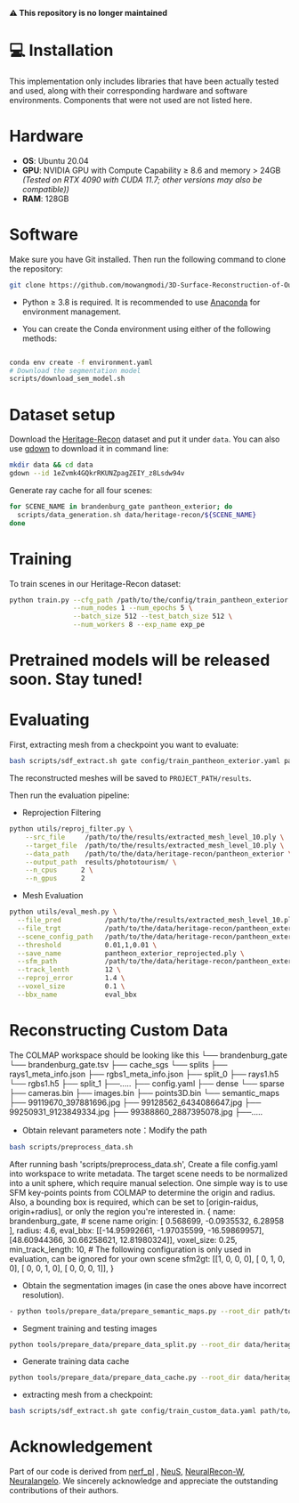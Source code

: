 **⚠️ This repository is no longer maintained**

# 💻 Installation
This implementation only includes libraries that have been actually tested and used, along with their corresponding hardware and software environments. Components that were not used are not listed here.
# Hardware
- **OS**: Ubuntu 20.04  
- **GPU**: NVIDIA GPU with Compute Capability ≥ 8.6 and memory > 24GB  *(Tested on RTX 4090 with CUDA 11.7; other versions may also be compatible))* 
- **RAM**: 128GB 
#  Software

Make sure you have Git installed. Then run the following command to clone the repository:

```bash
git clone https://github.com/mowangmodi/3D-Surface-Reconstruction-of-Outdoor-Scenes-from-Unconstrained-Images.git.git
```
-  Python ≥ 3.8 is required. It is recommended to use [Anaconda](https://www.anaconda.com/) for environment management.

- You can create the Conda environment using either of the following methods:

```bash

conda env create -f environment.yaml
# Download the segmentation model
scripts/download_sem_model.sh
```
# Dataset setup
Download the [Heritage-Recon](https://drive.google.com/drive/folders/1eZvmk4GQkrRKUNZpagZEIY_z8Lsdw94v?usp=sharing) dataset and put it under `data`. You can also use [gdown](https://github.com/wkentaro/gdown) to download it in command line:
```bash
mkdir data && cd data
gdown --id 1eZvmk4GQkrRKUNZpagZEIY_z8Lsdw94v
```
Generate ray cache for all four scenes:
```bash
for SCENE_NAME in brandenburg_gate pantheon_exterior; do
  scripts/data_generation.sh data/heritage-recon/${SCENE_NAME}
done
```
# Training
To train scenes in our Heritage-Recon dataset:
```bash
python train.py --cfg_path /path/to/the/config/train_pantheon_exterior.yaml --num_gpus 1 \
				--num_nodes 1 --num_epochs 5 \
				--batch_size 512 --test_batch_size 512 \
				--num_workers 8 --exp_name exp_pe
```
# Pretrained models will be released soon. Stay tuned!

# Evaluating
First, extracting mesh from a checkpoint you want to evaluate:
```bash
bash scripts/sdf_extract.sh gate config/train_pantheon_exterior.yaml path/to/the/model.ckpt 10
```
The reconstructed meshes will be saved to `PROJECT_PATH/results`.

Then run the evaluation pipeline:
- Reprojection Filtering
```bash
python utils/reproj_filter.py \
    --src_file     /path/to/the/results/extracted_mesh_level_10.ply \
    --target_file  /path/to/the/results/extracted_mesh_level_10.ply \
    --data_path    /path/to/the/data/heritage-recon/pantheon_exterior \
    --output_path  results/phototourism/ \
    --n_cpus      2 \
    --n_gpus      2
```
- Mesh Evaluation
```bash
python utils/eval_mesh.py \
  --file_pred           /path/to/the/results/extracted_mesh_level_10.ply \
  --file_trgt           /path/to/the/data/heritage-recon/pantheon_exterior/pantheon_exterior.ply \
  --scene_config_path   /path/to/the/data/heritage-recon/pantheon_exterior/config.yaml \
  --threshold           0.01,1,0.01 \
  --save_name           pantheon_exterior_reprojected.ply \
  --sfm_path            /path/to/the/data/heritage-recon/pantheon_exterior/neuralsfm \
  --track_lenth         12 \
  --reproj_error        1.4 \
  --voxel_size          0.1 \
  --bbx_name            eval_bbx
```

# Reconstructing Custom Data 
The COLMAP workspace should be looking like this
└── brandenburg_gate
  └── brandenburg_gate.tsv
  ├── cache_sgs
    └── splits
        ├── rays1_meta_info.json
        ├── rgbs1_meta_info.json
        ├── split_0
            ├── rays1.h5
            └── rgbs1.h5
        ├── split_1
        ├──.....
  ├── config.yaml
  ├── dense
    └── sparse
        ├── cameras.bin
        ├── images.bin
        ├── points3D.bin
  └── semantic_maps
      ├── 99119670_397881696.jpg
      ├── 99128562_6434086647.jpg
      ├── 99250931_9123849334.jpg
      ├── 99388860_2887395078.jpg
      ├──.....

- Obtain relevant parameters
note：Modify the path
```bash
bash scripts/preprocess_data.sh 
```
After running bash 'scripts/preprocess_data.sh', Create a file config.yaml into workspace to write metadata. The target scene needs to be normalized into a unit sphere, which require manual selection. One simple way is to use SFM key-points points from COLMAP to determine the origin and radius. Also, a bounding box is required, which can be set to [origin-raidus, origin+radius], or only the region you're interested in.
{
    name: brandenburg_gate, # scene name
    origin: [ 0.568699, -0.0935532, 6.28958 ], 
    radius: 4.6,
    eval_bbx: [[-14.95992661, -1.97035599, -16.59869957],[48.60944366, 30.66258621, 12.81980324]],
    voxel_size: 0.25,
    min_track_length: 10,
    # The following configuration is only used in evaluation, can be ignored for your own scene
    sfm2gt: [[1, 0, 0, 0],
            [ 0, 1, 0, 0],
            [ 0, 0, 1, 0],
            [ 0, 0, 0, 1]],
}

- Obtain the segmentation images (in case the ones above have incorrect resolution).
```bash
- python tools/prepare_data/prepare_semantic_maps.py --root_dir path/to/the/data/heritage-recon/custom_data --gpu 1
```
- Segment training and testing images
```bash
python tools/prepare_data/prepare_data_split.py --root_dir data/heritage-recon/stand --num_test 1 --min_observation -1 --roi_threshold 0 --static_threshold 0
```

- Generate training data cache
```bash
python tools/prepare_data/prepare_data_cache.py --root_dir data/heritage-recon/custom_data --dataset_name phototourism --cache_dir cache_sgs --img_downscale 1 --semantic_map_path semantic_maps --split_to_chunks 64 
```
- extracting mesh from a checkpoint:
```bash
bash scripts/sdf_extract.sh gate config/train_custom_data.yaml path/to/the/model.ckpt 10
```

# Acknowledgement
Part of our code is derived from [nerf_pl](https://github.com/kwea123/nerf_pl) , [NeuS](https://github.com/Totoro97/NeuS), [NeuralRecon-W](https://github.com/zju3dv/NeuralRecon-W),  [Neuralangelo](https://github.com/NVlabs/neuralangelo). We sincerely acknowledge and appreciate the outstanding contributions of their authors.


